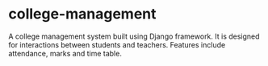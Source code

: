 # college-management
A college management system built using Django framework. It is designed for interactions between students and teachers. Features include attendance, marks and time table.
